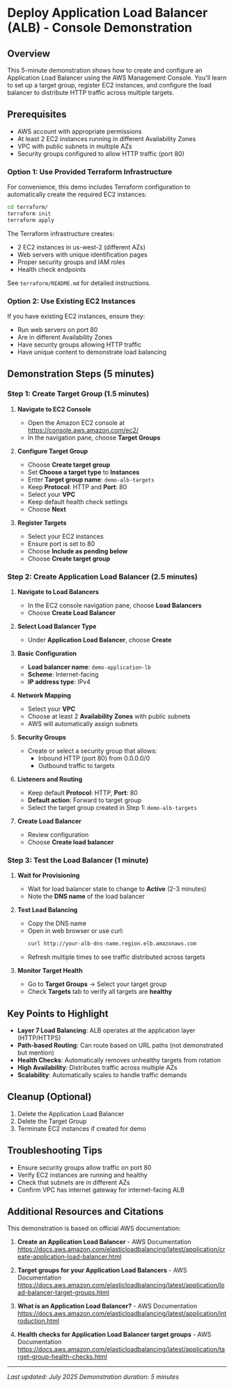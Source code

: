# Deploy Application Load Balancer (ALB) - Console Demonstration

## Overview
This 5-minute demonstration shows how to create and configure an Application Load Balancer using the AWS Management Console. You'll learn to set up a target group, register EC2 instances, and configure the load balancer to distribute HTTP traffic across multiple targets.

## Prerequisites
- AWS account with appropriate permissions
- At least 2 EC2 instances running in different Availability Zones
- VPC with public subnets in multiple AZs
- Security groups configured to allow HTTP traffic (port 80)

### Option 1: Use Provided Terraform Infrastructure
For convenience, this demo includes Terraform configuration to automatically create the required EC2 instances:

```bash
cd terraform/
terraform init
terraform apply
```

The Terraform infrastructure creates:
- 2 EC2 instances in us-west-2 (different AZs)
- Web servers with unique identification pages
- Proper security groups and IAM roles
- Health check endpoints

See `terraform/README.md` for detailed instructions.

### Option 2: Use Existing EC2 Instances
If you have existing EC2 instances, ensure they:
- Run web servers on port 80
- Are in different Availability Zones
- Have security groups allowing HTTP traffic
- Have unique content to demonstrate load balancing

## Demonstration Steps (5 minutes)

### Step 1: Create Target Group (1.5 minutes)

1. **Navigate to EC2 Console**
   - Open the Amazon EC2 console at https://console.aws.amazon.com/ec2/
   - In the navigation pane, choose **Target Groups**

2. **Configure Target Group**
   - Choose **Create target group**
   - Set **Choose a target type** to **Instances**
   - Enter **Target group name**: `demo-alb-targets`
   - Keep **Protocol**: HTTP and **Port**: 80
   - Select your **VPC**
   - Keep default health check settings
   - Choose **Next**

3. **Register Targets**
   - Select your EC2 instances
   - Ensure port is set to 80
   - Choose **Include as pending below**
   - Choose **Create target group**

### Step 2: Create Application Load Balancer (2.5 minutes)

1. **Navigate to Load Balancers**
   - In the EC2 console navigation pane, choose **Load Balancers**
   - Choose **Create Load Balancer**

2. **Select Load Balancer Type**
   - Under **Application Load Balancer**, choose **Create**

3. **Basic Configuration**
   - **Load balancer name**: `demo-application-lb`
   - **Scheme**: Internet-facing
   - **IP address type**: IPv4

4. **Network Mapping**
   - Select your **VPC**
   - Choose at least 2 **Availability Zones** with public subnets
   - AWS will automatically assign subnets

5. **Security Groups**
   - Create or select a security group that allows:
     - Inbound HTTP (port 80) from 0.0.0.0/0
     - Outbound traffic to targets

6. **Listeners and Routing**
   - Keep default **Protocol**: HTTP, **Port**: 80
   - **Default action**: Forward to target group
   - Select the target group created in Step 1: `demo-alb-targets`

7. **Create Load Balancer**
   - Review configuration
   - Choose **Create load balancer**

### Step 3: Test the Load Balancer (1 minute)

1. **Wait for Provisioning**
   - Wait for load balancer state to change to **Active** (2-3 minutes)
   - Note the **DNS name** of the load balancer

2. **Test Load Balancing**
   - Copy the DNS name
   - Open in web browser or use curl:
     ```bash
     curl http://your-alb-dns-name.region.elb.amazonaws.com
     ```
   - Refresh multiple times to see traffic distributed across targets

3. **Monitor Target Health**
   - Go to **Target Groups** → Select your target group
   - Check **Targets** tab to verify all targets are **healthy**

## Key Points to Highlight

- **Layer 7 Load Balancing**: ALB operates at the application layer (HTTP/HTTPS)
- **Path-based Routing**: Can route based on URL paths (not demonstrated but mention)
- **Health Checks**: Automatically removes unhealthy targets from rotation
- **High Availability**: Distributes traffic across multiple AZs
- **Scalability**: Automatically scales to handle traffic demands

## Cleanup (Optional)
1. Delete the Application Load Balancer
2. Delete the Target Group
3. Terminate EC2 instances if created for demo

## Troubleshooting Tips
- Ensure security groups allow traffic on port 80
- Verify EC2 instances are running and healthy
- Check that subnets are in different AZs
- Confirm VPC has internet gateway for internet-facing ALB

## Additional Resources and Citations

This demonstration is based on official AWS documentation:

1. **Create an Application Load Balancer** - AWS Documentation  
   https://docs.aws.amazon.com/elasticloadbalancing/latest/application/create-application-load-balancer.html

2. **Target groups for your Application Load Balancers** - AWS Documentation  
   https://docs.aws.amazon.com/elasticloadbalancing/latest/application/load-balancer-target-groups.html

3. **What is an Application Load Balancer?** - AWS Documentation  
   https://docs.aws.amazon.com/elasticloadbalancing/latest/application/introduction.html

4. **Health checks for Application Load Balancer target groups** - AWS Documentation  
   https://docs.aws.amazon.com/elasticloadbalancing/latest/application/target-group-health-checks.html

---
*Last updated: July 2025*
*Demonstration duration: 5 minutes*
